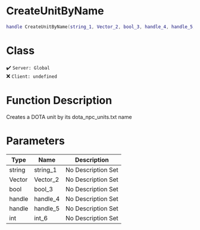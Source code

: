# CreateUnitByName
```lua
handle CreateUnitByName(string_1, Vector_2, bool_3, handle_4, handle_5, int_6)
```
# Class
✔️ `Server: Global`  
❌ `Client: undefined`  

# Function Description
Creates a DOTA unit by its dota_npc_units.txt name
# Parameters
Type|Name|Description
--|--|--
string|string_1|No Description Set
Vector|Vector_2|No Description Set
bool|bool_3|No Description Set
handle|handle_4|No Description Set
handle|handle_5|No Description Set
int|int_6|No Description Set
